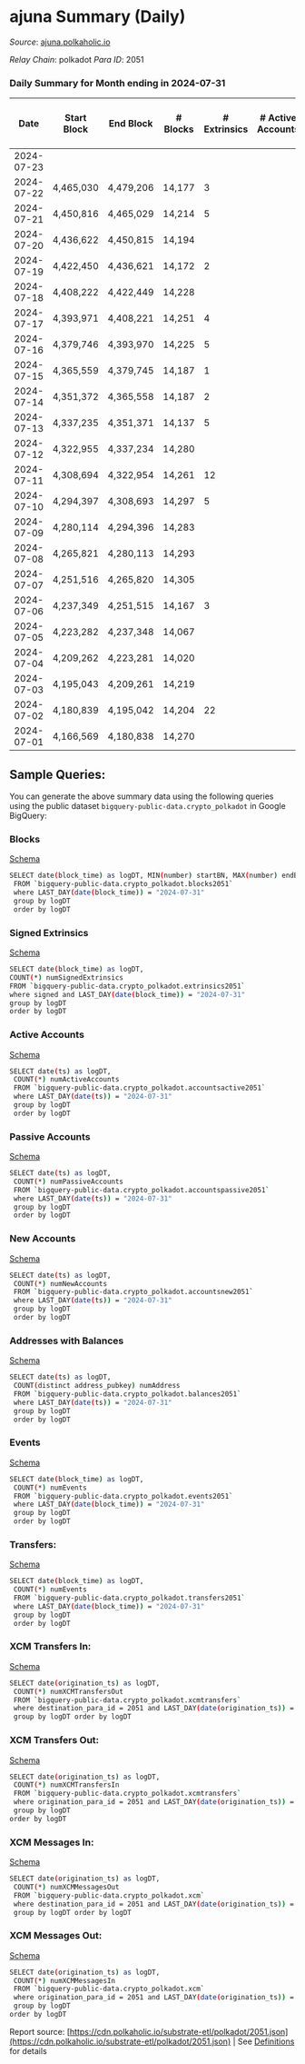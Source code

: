 # ajuna Summary (Daily)

_Source_: [ajuna.polkaholic.io](https://ajuna.polkaholic.io)

*Relay Chain*: polkadot
*Para ID*: 2051



### Daily Summary for Month ending in 2024-07-31


| Date    | Start Block | End Block | # Blocks | # Extrinsics | # Active Accounts | # Passive Accounts | # New Accounts | # Addresses | # Events  | # Transfers ($USD) | # XCM Transfers In ($USD) | # XCM Transfers Out ($USD) | # XCM In | # XCM Out | Issues |
|---------|-------------|-----------|----------|--------------|-------------------|--------------------|----------------|-------------|-----------|--------------------|---------------------------|----------------------------|----------|-----------|--------|
| 2024-07-23 |  |  |  |  |  |  |  |  |  |   |   |   |  |  |  |
| 2024-07-22 | 4,465,030 | 4,479,206 | 14,177 | 3 |  |  |  | 785 | 28,381 | 3  |   |   |  |  |  |
| 2024-07-21 | 4,450,816 | 4,465,029 | 14,214 | 5 |  |  |  | 784 | 28,470 | 2  |   |   |  |  |  |
| 2024-07-20 | 4,436,622 | 4,450,815 | 14,194 |  |  |  |  | 783 | 28,390 |   |   |   |  |  |  |
| 2024-07-19 | 4,422,450 | 4,436,621 | 14,172 | 2 |  |  |  | 783 | 28,363 |   |   |   |  |  |  |
| 2024-07-18 | 4,408,222 | 4,422,449 | 14,228 |  |  |  |  | 783 | 28,460 |   |   |   |  |  |  |
| 2024-07-17 | 4,393,971 | 4,408,221 | 14,251 | 4 |  |  |  | 783 | 28,536 | 1  |   |   |  |  |  |
| 2024-07-16 | 4,379,746 | 4,393,970 | 14,225 | 5 |  |  |  | 783 | 28,494 | 2  |   |   |  |  |  |
| 2024-07-15 | 4,365,559 | 4,379,745 | 14,187 | 1 |  |  |  | 782 | 28,386 |   |   |   |  |  |  |
| 2024-07-14 | 4,351,372 | 4,365,558 | 14,187 | 2 |  |  |  | 782 | 28,393 | 1  |   |   |  |  |  |
| 2024-07-13 | 4,337,235 | 4,351,371 | 14,137 | 5 |  |  |  | 782 | 28,316 | 2  |   |   |  |  |  |
| 2024-07-12 | 4,322,955 | 4,337,234 | 14,280 |  |  |  |  | 782 | 28,567 |   |   |   |  |  |  |
| 2024-07-11 | 4,308,694 | 4,322,954 | 14,261 | 12 |  |  |  | 782 | 28,619 | 2  |   |   |  |  |  |
| 2024-07-10 | 4,294,397 | 4,308,693 | 14,297 | 5 |  |  |  | 782 | 28,633 |   |   |   |  |  |  |
| 2024-07-09 | 4,280,114 | 4,294,396 | 14,283 |  |  |  |  |  | 28,570 |   |   |   |  |  |  |
| 2024-07-08 | 4,265,821 | 4,280,113 | 14,293 |  |  |  |  |  | 28,590 |   |   |   |  |  |  |
| 2024-07-07 | 4,251,516 | 4,265,820 | 14,305 |  |  |  |  |  | 28,614 |   |   |   |  |  |  |
| 2024-07-06 | 4,237,349 | 4,251,515 | 14,167 | 3 |  |  |  |  | 28,359 | 2  |   |   |  |  |  |
| 2024-07-05 | 4,223,282 | 4,237,348 | 14,067 |  |  |  |  |  | 28,141 |   |   |   |  |  |  |
| 2024-07-04 | 4,209,262 | 4,223,281 | 14,020 |  |  |  |  |  | 28,044 |   |   |   |  |  |  |
| 2024-07-03 | 4,195,043 | 4,209,261 | 14,219 |  |  |  |  |  | 28,442 |   |   |   |  |  |  |
| 2024-07-02 | 4,180,839 | 4,195,042 | 14,204 | 22 |  |  |  |  | 28,581 | 4  |   |   |  |  |  |
| 2024-07-01 | 4,166,569 | 4,180,838 | 14,270 |  |  |  |  |  | 28,544 |   |   |   |  |  |  |

## Sample Queries:
You can generate the above summary data using the following queries using the public dataset `bigquery-public-data.crypto_polkadot` in Google BigQuery:


### Blocks 

[Schema](https://github.com/colorfulnotion/substrate-etl/blob/main/schema/blocks.json)

```bash
SELECT date(block_time) as logDT, MIN(number) startBN, MAX(number) endBN, COUNT(*) numBlocks 
 FROM `bigquery-public-data.crypto_polkadot.blocks2051`  
 where LAST_DAY(date(block_time)) = "2024-07-31" 
 group by logDT 
 order by logDT
```

### Signed Extrinsics 

[Schema](https://github.com/colorfulnotion/substrate-etl/blob/main/schema/extrinsics.json)

```bash
SELECT date(block_time) as logDT, 
COUNT(*) numSignedExtrinsics 
FROM `bigquery-public-data.crypto_polkadot.extrinsics2051`  
where signed and LAST_DAY(date(block_time)) = "2024-07-31" 
group by logDT 
order by logDT
```

### Active Accounts 

[Schema](https://github.com/colorfulnotion/substrate-etl/blob/main/schema/accountsactive.json)

```bash
SELECT date(ts) as logDT, 
 COUNT(*) numActiveAccounts 
 FROM `bigquery-public-data.crypto_polkadot.accountsactive2051` 
 where LAST_DAY(date(ts)) = "2024-07-31" 
 group by logDT 
 order by logDT
```

### Passive Accounts 

[Schema](https://github.com/colorfulnotion/substrate-etl/blob/main/schema/accountspassive.json)

```bash
SELECT date(ts) as logDT, 
 COUNT(*) numPassiveAccounts 
 FROM `bigquery-public-data.crypto_polkadot.accountspassive2051` 
 where LAST_DAY(date(ts)) = "2024-07-31" 
 group by logDT 
 order by logDT
```

### New Accounts 

[Schema](https://github.com/colorfulnotion/substrate-etl/blob/main/schema/accountsnew.json)

```bash
SELECT date(ts) as logDT, 
 COUNT(*) numNewAccounts 
 FROM `bigquery-public-data.crypto_polkadot.accountsnew2051` 
 where LAST_DAY(date(ts)) = "2024-07-31" 
 group by logDT
 order by logDT
```

### Addresses with Balances 

[Schema](https://github.com/colorfulnotion/substrate-etl/blob/main/schema/balances.json)

```bash
SELECT date(ts) as logDT,
 COUNT(distinct address_pubkey) numAddress 
 FROM `bigquery-public-data.crypto_polkadot.balances2051` 
 where LAST_DAY(date(ts)) = "2024-07-31" 
 group by logDT 
 order by logDT
```

### Events 

[Schema](https://github.com/colorfulnotion/substrate-etl/blob/main/schema/events.json)

```bash
SELECT date(block_time) as logDT, 
 COUNT(*) numEvents 
 FROM `bigquery-public-data.crypto_polkadot.events2051` 
 where LAST_DAY(date(block_time)) = "2024-07-31" 
 group by logDT 
 order by logDT
```

### Transfers:

[Schema](https://github.com/colorfulnotion/substrate-etl/blob/main/schema/transfers.json)

```bash
SELECT date(block_time) as logDT, 
 COUNT(*) numEvents 
 FROM `bigquery-public-data.crypto_polkadot.transfers2051` 
 where LAST_DAY(date(block_time)) = "2024-07-31" 
 group by logDT 
 order by logDT
```

### XCM Transfers In: 

[Schema](https://github.com/colorfulnotion/substrate-etl/blob/main/schema/xcmtransfers.json)

```bash
SELECT date(origination_ts) as logDT, 
 COUNT(*) numXCMTransfersOut 
 FROM `bigquery-public-data.crypto_polkadot.xcmtransfers` 
 where destination_para_id = 2051 and LAST_DAY(date(origination_ts)) = "2024-07-31" 
 group by logDT order by logDT
```

### XCM Transfers Out: 

[Schema](https://github.com/colorfulnotion/substrate-etl/blob/main/schema/xcmtransfers.json)

```bash
SELECT date(origination_ts) as logDT, 
 COUNT(*) numXCMTransfersIn 
 FROM `bigquery-public-data.crypto_polkadot.xcmtransfers` 
 where origination_para_id = 2051 and LAST_DAY(date(origination_ts)) = "2024-07-31" 
 group by logDT 
order by logDT
```

### XCM Messages In: 

[Schema](https://github.com/colorfulnotion/substrate-etl/blob/main/schema/xcm.json)

```bash
SELECT date(origination_ts) as logDT, 
 COUNT(*) numXCMMessagesOut 
 FROM `bigquery-public-data.crypto_polkadot.xcm` 
 where destination_para_id = 2051 and LAST_DAY(date(origination_ts)) = "2024-07-31" 
 group by logDT order by logDT
```

### XCM Messages Out: 

[Schema](https://github.com/colorfulnotion/substrate-etl/blob/main/schema/xcm.json)

```bash
SELECT date(origination_ts) as logDT, 
 COUNT(*) numXCMMessagesIn 
 FROM `bigquery-public-data.crypto_polkadot.xcm` 
 where origination_para_id = 2051 and LAST_DAY(date(origination_ts)) = "2024-07-31" 
 group by logDT 
order by logDT
```


Report source: [https://cdn.polkaholic.io/substrate-etl/polkadot/2051.json](https://cdn.polkaholic.io/substrate-etl/polkadot/2051.json) | See [Definitions](/DEFINITIONS.md) for details
